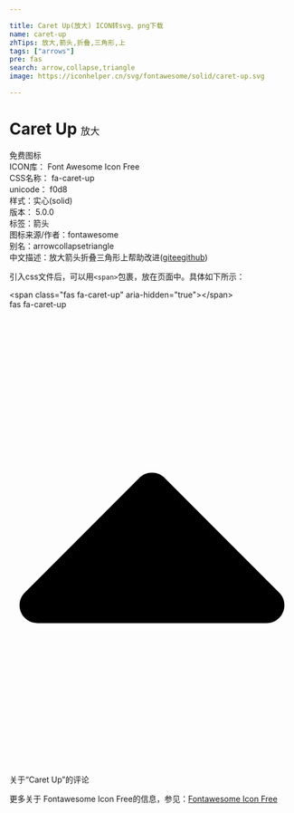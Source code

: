 ```yaml
---

title: Caret Up(放大) ICON转svg、png下载
name: caret-up
zhTips: 放大,箭头,折叠,三角形,上
tags: ["arrows"]
pre: fas
search: arrow,collapse,triangle
image: https://iconhelper.cn/svg/fontawesome/solid/caret-up.svg

---
```


# Caret Up  <small style="font-size: 60%;font-weight: 100">放大</small>


<div class="detail-page">
<p>
<span><span class="badge-success badge">免费图标</span> </span>
<br/>
<span>
ICON库：
<span class="badge-secondary badge">Font Awesome Icon Free</span> 
</span>
<br/>
<span>
CSS名称：
<span class="badge-secondary badge">fa-caret-up</span> 
</span>
<br/>
<span>
unicode：
<span class="badge-secondary badge">f0d8</span> 
<copy-btn content='f0d8' btn-title=""></copy-btn>
<copy-btn :content='String.fromCodePoint(parseInt("f0d8", 16))' btn-title="复制U"></copy-btn>
</span><br/><span>样式：<span class="badge-light badge">实心(solid)</span></span>
<br/>
<span>
版本：
<span class="badge-secondary badge">5.0.0</span> 
</span><br/><span>标签：<span class="badge-light badge"><router-link to="/tags/arrows.html">箭头</router-link></span></span>
<br/>
<span>图标来源/作者：<span class="badge-light badge">fontawesome</span></span> 
<br/>
<span>别名：<span class="badge-light badge">arrow</span><span class="badge-light badge">collapse</span><span class="badge-light badge">triangle</span></span><br/><span class="zh-detail">中文描述：<span class="badge-primary badge">放大</span><span class="badge-primary badge">箭头</span><span class="badge-primary badge">折叠</span><span class="badge-primary badge">三角形</span><span class="badge-primary badge">上</span><span class="help-link"><span>帮助改进</span>(<a href="https://gitee.com/liuwave/icon-helper/edit/master/json/fontawesome/solid/caret-up.json" target="_blank" rel="noopener noreferrer">gitee</a><a href="https://github.com/liuwave/icon-helper/edit/master/json/fontawesome/solid/caret-up.json" target="_blank" rel="noopener noreferrer">github</a></span>)</span><br/>
</p>
</div>
<div class="alert alert-dark">
  <i class="fas fa-caret-up fa-xs"></i>
  <i class="fas fa-caret-up fa-sm"></i>
  <i class="fas fa-caret-up fa-lg"></i>
  <i class="fas fa-caret-up fa-2x"></i>
  <i class="fas fa-caret-up fa-3x"></i>
  <i class="fas fa-caret-up fa-5x"></i>
  <i class="fas fa-caret-up fa-7x"></i>
</div>
<div>
  <p>引入css文件后，可以用<code>&lt;span&gt;</code>包裹，放在页面中。具体如下所示：    
  </p>
  <div class="alert alert-primary" style="font-size: 14px">
    &lt;span class="fas fa-caret-up" aria-hidden="true"&gt;&lt;/span&gt;
    <copy-btn content='<span class="fas fa-caret-up" aria-hidden="true"></span>'></copy-btn>
  </div>
  <div class="alert alert-secondary">
    <i class="fas fa-caret-up"
    style="font-size: 24px"
    aria-hidden="true"></i> fas fa-caret-up
    <copy-btn content="fas fa-caret-up" btn-title="复制图标名称"></copy-btn>
  </div>
</div>
<div id="svg" class="svg-wrap">
<svg xmlns="http://www.w3.org/2000/svg" viewBox="0 0 320 512"><path d="M288.662 352H31.338c-17.818 0-26.741-21.543-14.142-34.142l128.662-128.662c7.81-7.81 20.474-7.81 28.284 0l128.662 128.662c12.6 12.599 3.676 34.142-14.142 34.142z"/></svg>
</div>
<detail full-name='fa-caret-up'></detail>

<Vssue title="关于“Caret Up”的评论" >关于“Caret Up”的评论</Vssue>
    
<div><p>更多关于  Fontawesome Icon Free的信息，参见：<a target="_blank" href="https://iconhelper.cn/fontawesome.html">Fontawesome Icon Free</a>
</p></div>
